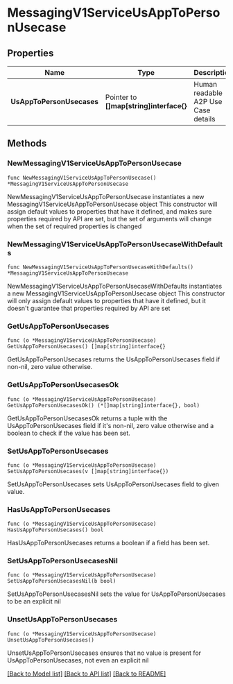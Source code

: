 # MessagingV1ServiceUsAppToPersonUsecase

## Properties

Name | Type | Description | Notes
------------ | ------------- | ------------- | -------------
**UsAppToPersonUsecases** | Pointer to **[]map[string]interface{}** | Human readable A2P Use Case details | [optional] 

## Methods

### NewMessagingV1ServiceUsAppToPersonUsecase

`func NewMessagingV1ServiceUsAppToPersonUsecase() *MessagingV1ServiceUsAppToPersonUsecase`

NewMessagingV1ServiceUsAppToPersonUsecase instantiates a new MessagingV1ServiceUsAppToPersonUsecase object
This constructor will assign default values to properties that have it defined,
and makes sure properties required by API are set, but the set of arguments
will change when the set of required properties is changed

### NewMessagingV1ServiceUsAppToPersonUsecaseWithDefaults

`func NewMessagingV1ServiceUsAppToPersonUsecaseWithDefaults() *MessagingV1ServiceUsAppToPersonUsecase`

NewMessagingV1ServiceUsAppToPersonUsecaseWithDefaults instantiates a new MessagingV1ServiceUsAppToPersonUsecase object
This constructor will only assign default values to properties that have it defined,
but it doesn't guarantee that properties required by API are set

### GetUsAppToPersonUsecases

`func (o *MessagingV1ServiceUsAppToPersonUsecase) GetUsAppToPersonUsecases() []map[string]interface{}`

GetUsAppToPersonUsecases returns the UsAppToPersonUsecases field if non-nil, zero value otherwise.

### GetUsAppToPersonUsecasesOk

`func (o *MessagingV1ServiceUsAppToPersonUsecase) GetUsAppToPersonUsecasesOk() (*[]map[string]interface{}, bool)`

GetUsAppToPersonUsecasesOk returns a tuple with the UsAppToPersonUsecases field if it's non-nil, zero value otherwise
and a boolean to check if the value has been set.

### SetUsAppToPersonUsecases

`func (o *MessagingV1ServiceUsAppToPersonUsecase) SetUsAppToPersonUsecases(v []map[string]interface{})`

SetUsAppToPersonUsecases sets UsAppToPersonUsecases field to given value.

### HasUsAppToPersonUsecases

`func (o *MessagingV1ServiceUsAppToPersonUsecase) HasUsAppToPersonUsecases() bool`

HasUsAppToPersonUsecases returns a boolean if a field has been set.

### SetUsAppToPersonUsecasesNil

`func (o *MessagingV1ServiceUsAppToPersonUsecase) SetUsAppToPersonUsecasesNil(b bool)`

 SetUsAppToPersonUsecasesNil sets the value for UsAppToPersonUsecases to be an explicit nil

### UnsetUsAppToPersonUsecases
`func (o *MessagingV1ServiceUsAppToPersonUsecase) UnsetUsAppToPersonUsecases()`

UnsetUsAppToPersonUsecases ensures that no value is present for UsAppToPersonUsecases, not even an explicit nil

[[Back to Model list]](../README.md#documentation-for-models) [[Back to API list]](../README.md#documentation-for-api-endpoints) [[Back to README]](../README.md)


